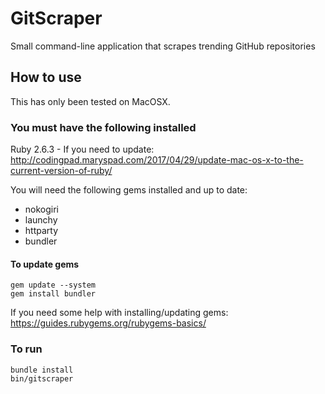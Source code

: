# GitScraper
Small command-line application that scrapes trending GitHub repositories

## How to use
This has only been tested on MacOSX.
### You must have the following installed 
Ruby 2.6.3 - If you need to update: 
http://codingpad.maryspad.com/2017/04/29/update-mac-os-x-to-the-current-version-of-ruby/

You will need the following gems installed and up to date: 
- nokogiri
- launchy
- httparty
- bundler 

#### To update gems 
```
gem update --system
gem install bundler
```

If you need some help with installing/updating gems: 
https://guides.rubygems.org/rubygems-basics/


### To run 
```
bundle install
bin/gitscraper
```
